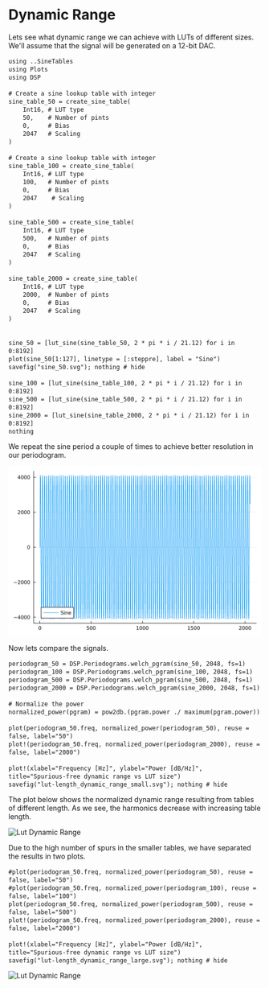 # Dynamic Range

Lets see what dynamic range we can achieve with LUTs of different sizes.
We'll assume that the signal will be generated on a 12-bit DAC.

```@example SineTables
using ..SineTables
using Plots
using DSP

# Create a sine lookup table with integer
sine_table_50 = create_sine_table(
    Int16, # LUT type
    50,    # Number of pints
    0,     # Bias
    2047   # Scaling
)

# Create a sine lookup table with integer
sine_table_100 = create_sine_table(
    Int16, # LUT type
    100,   # Number of pints
    0,     # Bias
    2047    # Scaling
)

sine_table_500 = create_sine_table(
    Int16, # LUT type
    500,   # Number of pints
    0,     # Bias
    2047   # Scaling
)

sine_table_2000 = create_sine_table(
    Int16, # LUT type
    2000,  # Number of pints
    0,     # Bias
    2047   # Scaling
)


sine_50 = [lut_sine(sine_table_50, 2 * pi * i / 21.12) for i in 0:8192]
plot(sine_50[1:127], linetype = [:steppre], label = "Sine")
savefig("sine_50.svg"); nothing # hide

sine_100 = [lut_sine(sine_table_100, 2 * pi * i / 21.12) for i in 0:8192]
sine_500 = [lut_sine(sine_table_500, 2 * pi * i / 21.12) for i in 0:8192]
sine_2000 = [lut_sine(sine_table_2000, 2 * pi * i / 21.12) for i in 0:8192]
nothing
```

We repeat the sine period a couple of times to achieve better resolution in our periodogram.

![Lut-generated Sin-Cos Period](sine_50.svg)

Now lets compare the signals.

```@example SineTables
periodogram_50 = DSP.Periodograms.welch_pgram(sine_50, 2048, fs=1)
periodogram_100 = DSP.Periodograms.welch_pgram(sine_100, 2048, fs=1)
periodogram_500 = DSP.Periodograms.welch_pgram(sine_500, 2048, fs=1)
periodogram_2000 = DSP.Periodograms.welch_pgram(sine_2000, 2048, fs=1)

# Normalize the power
normalized_power(pgram) = pow2db.(pgram.power ./ maximum(pgram.power))

plot(periodogram_50.freq, normalized_power(periodogram_50), reuse = false, label="50")
plot!(periodogram_50.freq, normalized_power(periodogram_2000), reuse = false, label="2000")

plot!(xlabel="Frequency [Hz]", ylabel="Power [dB/Hz]", title="Spurious-free dynamic range vs LUT size")
savefig("lut-length_dynamic_range_small.svg"); nothing # hide

```

The plot below shows the normalized dynamic range resulting from tables of different length.
As we see, the harmonics decrease with increasing table length.

![Lut Dynamic Range](lut-length_dynamic_range_small.svg)

Due to the high number of spurs in the smaller tables, we have separated the results in two plots.

```@example SineTables
#plot(periodogram_50.freq, normalized_power(periodogram_50), reuse = false, label="50")
#plot(periodogram_50.freq, normalized_power(periodogram_100), reuse = false, label="100")
plot(periodogram_50.freq, normalized_power(periodogram_500), reuse = false, label="500")
plot!(periodogram_50.freq, normalized_power(periodogram_2000), reuse = false, label="2000")

plot!(xlabel="Frequency [Hz]", ylabel="Power [dB/Hz]", title="Spurious-free dynamic range vs LUT size")
savefig("lut-length_dynamic_range_large.svg"); nothing # hide

```

![Lut Dynamic Range](lut-length_dynamic_range_large.svg)
